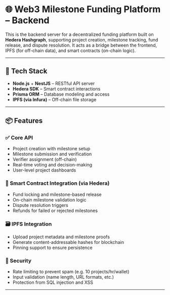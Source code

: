 # 🌐 Web3 Milestone Funding Platform – Backend

This is the backend server for a decentralized funding platform built on **Hedera Hashgraph**, supporting project creation, milestone tracking, fund release, and dispute resolution. It acts as a bridge between the frontend, IPFS (for off-chain data), and smart contracts (on-chain logic).

---

## 🔧 Tech Stack

- **Node.js** + **NestJS** – RESTful API server
- **Hedera SDK** – Smart contract interactions
- **Prisma ORM** – Database modeling and access
- **IPFS (via Infura)** – Off-chain file storage 

---

## 📦 Features

### ✅ Core API
- Project creation with milestone setup
- Milestone submission and verification
- Verifier assignment (off-chain)
- Real-time voting and decision-making
- User-level project dashboards

### 🧠 Smart Contract Integration (via Hedera)
- Fund locking and milestone-based release
- On-chain milestone validation logic
- Dispute resolution triggers
- Refunds for failed or rejected milestones

### 🗃️ IPFS Integration
- Upload project metadata and milestone proofs
- Generate content-addressable hashes for blockchain
- Pinning support to ensure persistence

### 🔐 Security
- Rate limiting to prevent spam (e.g. 10 projects/hr/wallet)
- Input validation (name length, URL formats, etc.)
- Protection from SQL injection and XSS

---
